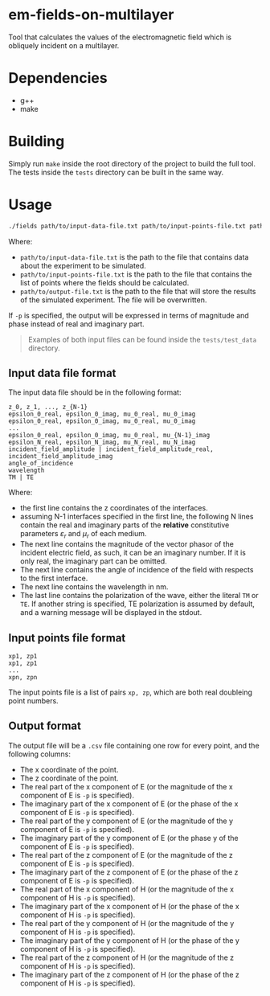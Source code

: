 # em-fields-on-multilayer

Tool that calculates the values of the electromagnetic field which is obliquely incident on a multilayer.

# Dependencies

- g++
- make

# Building

Simply run `make` inside the root directory of the project to build the full tool. The tests inside the `tests` directory can be built in the same way.

# Usage

```bash
./fields path/to/input-data-file.txt path/to/input-points-file.txt path/to/output-file.txt [-p]
```

Where:
- `path/to/input-data-file.txt` is the path to the file that contains data about the experiment to be simulated.
- `path/to/input-points-file.txt` is the path to the file that contains the list of points where the fields should be calculated.
- `path/to/output-file.txt` is the path to the file that will store the results of the simulated experiment. The file will be overwritten.

If `-p` is specified, the output will be expressed in terms of magnitude and phase instead of real and imaginary part.

> Examples of both input files can be found inside the `tests/test_data` directory.

## Input data file format

The input data file should be in the following format:

```
z_0, z_1, ..., z_{N-1}
epsilon_0_real, epsilon_0_imag, mu_0_real, mu_0_imag
epsilon_0_real, epsilon_0_imag, mu_0_real, mu_0_imag
...
epsilon_0_real, epsilon_0_imag, mu_0_real, mu_{N-1}_imag
epsilon_N_real, epsilon_N_imag, mu_N_real, mu_N_imag
incident_field_amplitude | incident_field_amplitude_real, incident_field_amplitude_imag
angle_of_incidence
wavelength
TM | TE
```
Where:
- the first line contains the z coordinates of the interfaces.
- assuming N-1 interfaces specified in the first line, the following N lines contain the real and imaginary parts of the **relative** constitutive parameters $\varepsilon_r$ and $\mu_r$ of each medium.
- The next line contains the magnitude of the vector phasor of the incident electric field, as such, it can be an imaginary number. If it is only real, the imaginary part can be omitted.
- The next line contains the angle of incidence of the field with respects to the first interface.
- The next line contains the wavelength in $\mathrm{nm}$.
- The last line contains the polarization of the wave, either the literal `TM` or `TE`. If another string is specified, TE polarization is assumed by default, and a warning message will be displayed in the stdout.

## Input points file format

```
xp1, zp1
xp1, zp1
...
xpn, zpn
```
The input points file is a list of pairs `xp, zp`, which are both real doubleing point numbers.

## Output format

The output file will be a `.csv` file containing one row for every point, and the following columns:
- The x coordinate of the point.
- The z coordinate of the point.
- The real part of the x component of E (or the magnitude of the x component of E is `-p` is specified).
- The imaginary part of the x component of E (or the phase of the x component of E is `-p` is specified).
- The real part of the y component of E (or the magnitude of the y component of E is `-p` is specified).
- The imaginary part of the y component of E (or the phase y of the component of E is `-p` is specified).
- The real part of the z component of E (or the magnitude of the z component of E is `-p` is specified).
- The imaginary part of the z component of E (or the phase of the z component of E is `-p` is specified).
- The real part of the x component of H (or the magnitude of the x component of H is `-p` is specified).
- The imaginary part of the x component of H (or the phase of the x component of H is `-p` is specified).
- The real part of the y component of H (or the magnitude of the y component of H is `-p` is specified).
- The imaginary part of the y component of H (or the phase of the y component of H is `-p` is specified).
- The real part of the z component of H (or the magnitude of the z component of H is `-p` is specified).
- The imaginary part of the z component of H (or the phase of the z component of H is `-p` is specified).